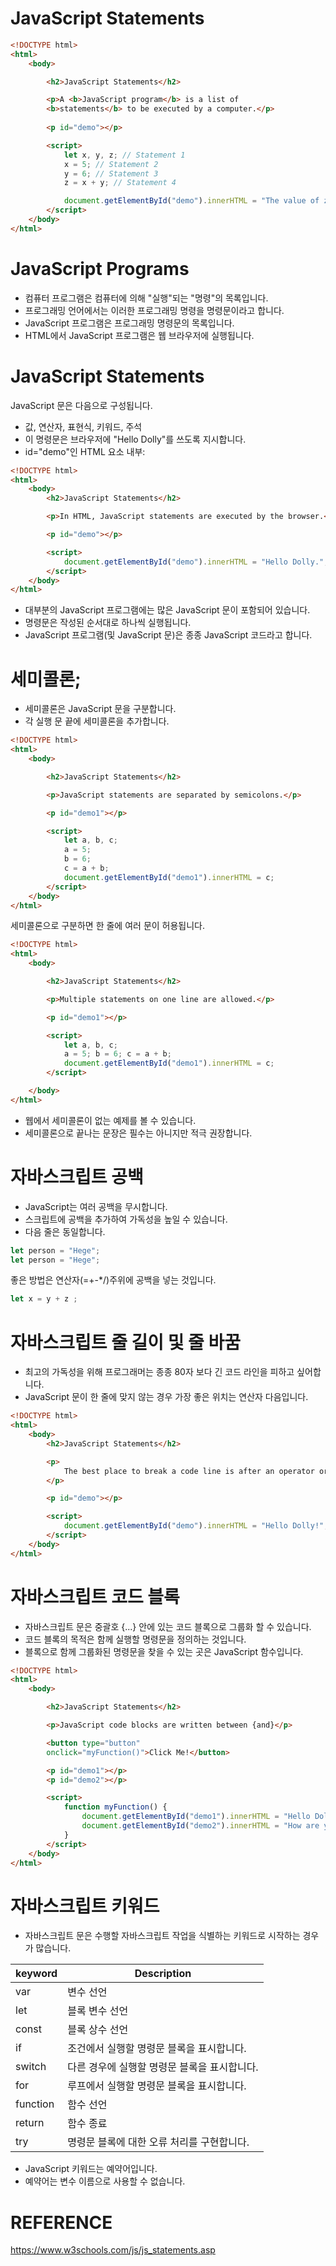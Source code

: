 # JavaScript Statements

``` html
<!DOCTYPE html>
<html>
	<body>

		<h2>JavaScript Statements</h2>

		<p>A <b>JavaScript program</b> is a list of
		<b>statements</b> to be executed by a computer.</p>
		
		<p id="demo"></p>

		<script>
			let x, y, z; // Statement 1
			x = 5; // Statement 2
			y = 6; // Statement 3
			z = x + y; // Statement 4

			document.getElementById("demo").innerHTML = "The value of z is " + z + ".";
		</script>
	</body>
</html>


```

# JavaScript Programs

- 컴퓨터 프로그램은 컴퓨터에 의해 "실행"되는 "명령"의 목록입니다.
- 프로그래밍 언어에서는 이러한 프로그래밍 명령을 명령문이라고 합니다.
- JavaScript 프로그램은 프로그래밍 명령문의 목록입니다.
- HTML에서 JavaScript 프로그램은 웹 브라우저에 실행됩니다.

# JavaScript Statements

JavaScript 문은 다음으로 구성됩니다.

- 값, 연산자, 표현식, 키워드, 주석
- 이 명령문은 브라우저에 "Hello Dolly"를 쓰도록 지시합니다.
- id="demo"인 HTML 요소 내부:

``` html
<!DOCTYPE html>
<html>
	<body>
		<h2>JavaScript Statements</h2>

		<p>In HTML, JavaScript statements are executed by the browser.</p>

		<p id="demo"></p>

		<script>
			document.getElementById("demo").innerHTML = "Hello Dolly.";
		</script>
	</body>
</html>
```

- 대부분의 JavaScript 프로그램에는 많은 JavaScript 문이 포함되어 있습니다.
- 명령문은 작성된 순서대로 하나씩 실행됩니다.
- JavaScript 프로그램(및 JavaScript 문)은 종종 JavaScript 코드라고 합니다.

# 세미콜론;

- 세미콜론은 JavaScript 문을 구분합니다.
- 각 실행 문 끝에 세미콜론을 추가합니다.

``` html
<!DOCTYPE html>
<html>
	<body>

		<h2>JavaScript Statements</h2>

		<p>JavaScript statements are separated by semicolons.</p>

		<p id="demo1"></p>

		<script>
			let a, b, c;
			a = 5;
			b = 6;
			c = a + b;
			document.getElementById("demo1").innerHTML = c;
		</script>
	</body>
</html>
```

세미콜론으로 구분하면 한 줄에 여러 문이 허용됩니다.

``` html
<!DOCTYPE html>
<html>
	<body>

		<h2>JavaScript Statements</h2>

		<p>Multiple statements on one line are allowed.</p>

		<p id="demo1"></p>

		<script>
			let a, b, c;
			a = 5; b = 6; c = a + b;
			document.getElementById("demo1").innerHTML = c;
		</script>

	</body>
</html>
```

- 웹에서 세미콜론이 없는 예제를 볼 수 있습니다.
- 세미콜론으로 끝나는 문장은 필수는 아니지만 적극 권장합니다.

# 자바스크립트 공백

- JavaScript는 여러 공백을 무시합니다.
- 스크립트에 공백을 추가하여 가독성을 높일 수 있습니다.
- 다음 줄은 동일합니다.

``` javascript
let person = "Hege";
let person = "Hege";
```

좋은 방법은 연산자(=+-*/)주위에 공백을 넣는 것입니다.

``` javascript 
let x = y + z ;
```

# 자바스크립트 줄 길이 및 줄 바꿈

- 최고의 가독성을 위해 프로그래머는 종종 80자 보다 긴 코드 라인을 피하고 싶어합니다.
- JavaScript 문이 한 줄에 맞지 않는 경우 가장 좋은 위치는 연산자 다음입니다.

``` html
<!DOCTYPE html>
<html>
	<body>
		<h2>JavaScript Statements</h2>

		<p>
			The best place to break a code line is after an operator or a comma.
		</p>

		<p id="demo"></p>

		<script>
			document.getElementById("demo").innerHTML = "Hello Dolly!";
		</script>
	</body>
</html>
```

# 자바스크립트 코드 블록

- 자바스크립트 문은 중괄호 {...} 안에 있는 코드 블록으로 그룹화 할 수 있습니다.
- 코드 블록의 목적은 함께 실행할 명령문을 정의하는 것입니다.
- 블록으로 함께 그룹화된 명령문을 찾을 수 있는 곳은 JavaScript 함수입니다.

``` html
<!DOCTYPE html>
<html>
	<body>

		<h2>JavaScript Statements</h2>

		<p>JavaScript code blocks are written between {and}</p>

		<button type="button"
		onclick="myFunction()">Click Me!</button>

		<p id="demo1"></p>
		<p id="demo2"></p>

		<script>
			function myFunction() {
				document.getElementById("demo1").innerHTML = "Hello Dolly!";
				document.getElementById("demo2").innerHTML = "How are you?";
			}
		</script>
	</body>
</html>
```
# 자바스크립트 키워드

- 자바스크립트 문은 수행할 자바스크립트 작업을 식별하는 키워드로 시작하는 경우가 많습니다.

keyword | Description
---|---
var | 변수 선언
let | 블록 변수 선언
const | 블록 상수 선언
if | 조건에서 실행할 명령문 블록을 표시합니다.
switch | 다른 경우에 실행할 명령문 블록을 표시합니다.
for | 루프에서 실행할 명령문 블록을 표시합니다.
function | 함수 선언
return | 함수 종료
try | 명령문 블록에 대한 오류 처리를 구현합니다.

- JavaScript 키워드는 예약어입니다.
- 예약어는 변수 이름으로 사용할 수 없습니다.

# REFERENCE

https://www.w3schools.com/js/js_statements.asp






